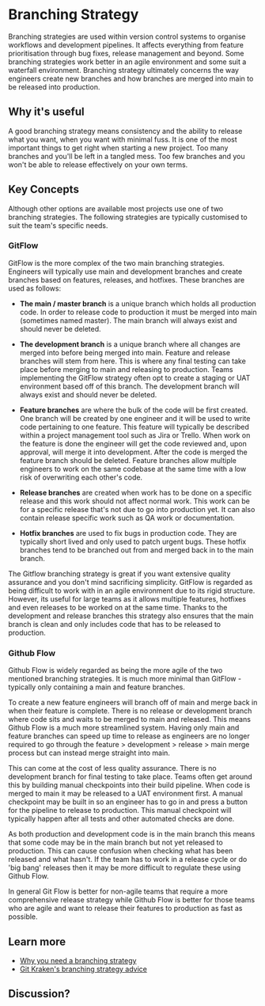 # Branching Strategy

Branching strategies are used within version control systems to organise workflows and development pipelines. It affects everything from feature prioritisation through bug fixes, release management and beyond. Some branching strategies work better in an agile environment and some suit a waterfall environment. Branching strategy ultimately concerns the way engineers create new branches and how branches are merged into main to be released into production.

## Why it's useful

A good branching strategy means consistency and the ability to release what you want, when you want with minimal fuss. It is one of the most important things to get right when starting a new project. Too many branches and you'll be left in a tangled mess. Too few branches and you won't be able to release effectively on your own terms.

## Key Concepts

Although other options are available most projects use one of two branching strategies. The following strategies are typically customised to suit the team's specific needs.

### GitFlow

GitFlow is the more complex of the two main branching strategies. Engineers will typically use main and development branches and create branches based on features, releases, and hotfixes. These branches are used as follows:

- **The main / master branch** is a unique branch which holds all production code. In order to release code to production it must be merged into main (sometimes named master). The main branch will always exist and should never be deleted.

- **The development branch** is a unique branch where all changes are merged into before being merged into main. Feature and release branches will stem from here. This is where any final testing can take place before merging to main and releasing to production. Teams implementing the GitFlow strategy often opt to create a staging or UAT environment based off of this branch. The development branch will always exist and should never be deleted.

- **Feature branches** are where the bulk of the code will be first created. One branch will be created by one engineer and it will be used to write code pertaining to one feature. This feature will typically be described within a project management tool such as Jira or Trello. When work on the feature is done the engineer will get the code reviewed and, upon approval, will merge it into development. After the code is merged the feature branch should be deleted. Feature branches allow multiple engineers to work on the same codebase at the same time with a low risk of overwriting each other's code.

- **Release branches** are created when work has to be done on a specific release and this work should not affect normal work. This work can be for a specific release that's not due to go into production yet. It can also contain release specific work such as QA work or documentation.

- **Hotfix branches** are used to fix bugs in production code. They are typically short lived and only used to patch urgent bugs. These hotfix branches tend to be branched out from and merged back in to the main branch.

The Gitflow branching strategy is great if you want extensive quality assurance and you don't mind sacrificing simplicity. GitFlow is regarded as being difficult to work with in an agile environment due to its rigid structure. However, its useful for large teams as it allows multiple features, hotfixes and even releases to be worked on at the same time. Thanks to the development and release branches this strategy also ensures that the main branch is clean and only includes code that has to be released to production.

### Github Flow

Github Flow is widely regarded as being the more agile of the two mentioned branching strategies. It is much more minimal than GitFlow - typically only containing a main and feature branches.

To create a new feature engineers will branch off of main and merge back in when their feature is complete. There is no release or development branch where code sits and waits to be merged to main and released. This means Github Flow is a much more streamlined system. Having only main and feature branches can speed up time to release as engineers are no longer required to go through the feature > development > release > main merge process but can instead merge straight into main.

This can come at the cost of less quality assurance. There is no development branch for final testing to take place. Teams often get around this by building manual checkpoints into their build pipeline. When code is merged to main it may be released to a UAT environment first. A manual checkpoint may be built in so an engineer has to go in and press a button for the pipeline to release to production. This manual checkpoint will typically happen after all tests and other automated checks are done.

As both production and development code is in the main branch this means that some code may be in the main branch but not yet released to production. This can cause confusion when checking what has been released and what hasn't. If the team has to work in a release cycle or do 'big bang' releases then it may be more difficult to regulate these using Github Flow.

In general Git Flow is better for non-agile teams that require a more comprehensive release strategy while Github Flow is better for those teams who are agile and want to release their features to production as fast as possible.

## Learn more

- [Why you need a branching strategy](https://shortcut.com/blog/why-you-need-a-branching-strategy)
- [Git Kraken's branching strategy advice](https://www.gitkraken.com/learn/git/best-practices/git-branch-strategy)

## Discussion?

<!-- To be had in person - link to recordings -->
